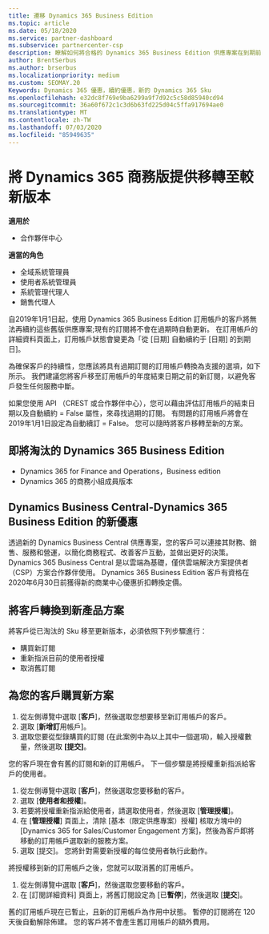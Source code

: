 ```yaml
---
title: 遷移 Dynamics 365 Business Edition
ms.topic: article
ms.date: 05/18/2020
ms.service: partner-dashboard
ms.subservice: partnercenter-csp
description: 瞭解如何將合格的 Dynamics 365 Business Edition 供應專案在到期前遷移至較新的版本。
author: BrentSerbus
ms.author: brserbus
ms.localizationpriority: medium
ms.custom: SEOMAY.20
Keywords: Dynamics 365 優惠，續約優惠，新的 Dynamics 365 Sku
ms.openlocfilehash: e32dc8f769e9ba6299a9f7d92c5c58d85940cd94
ms.sourcegitcommit: 36a60f672c1c3d6b63fd225d04c5ffa917694ae0
ms.translationtype: MT
ms.contentlocale: zh-TW
ms.lasthandoff: 07/03/2020
ms.locfileid: "85949635"
---
```

# <a name="migrate-dynamics-365-business-edition-offers-to-newer-versions"></a>將 Dynamics 365 商務版提供移轉至較新版本

**適用於**

- 合作夥伴中心

**適當的角色**
- 全域系統管理員
- 使用者系統管理員
- 系統管理代理人
- 銷售代理人

自2019年1月1日起，使用 Dynamics 365 Business Edition 訂用帳戶的客戶將無法再續約這些舊版供應專案;現有的訂閱將不會在過期時自動更新。 在訂用帳戶的詳細資料頁面上，訂用帳戶狀態會變更為「從 [日期] 自動續約于 [日期] 的到期日]。

為確保客戶的持續性，您應該將具有過期訂閱的訂用帳戶轉換為支援的選項，如下所示。 我們建議您將客戶移至訂用帳戶的年度結束日期之前的新訂閱，以避免客戶發生任何服務中斷。

如果您使用 API （CREST 或合作夥伴中心），您可以藉由評估訂用帳戶的結束日期以及自動續約 = False 屬性，來尋找過期的訂閱。 有問題的訂用帳戶將會在2019年1月1日設定為自動續訂 = False。 您可以隨時將客戶移轉至新的方案。 

## <a name="the-dynamics-365-business-editions-being-retired"></a>即將淘汰的 Dynamics 365 Business Edition

- Dynamics 365 for Finance and Operations，Business edition
- Dynamics 365 的商務小組成員版本

## <a name="dynamics-business-central---the-dynamics-365-business-edition-new-offers"></a>Dynamics Business Central-Dynamics 365 Business Edition 的新優惠

透過新的 Dynamics Business Central 供應專案，您的客戶可以連接其財務、銷售、服務和營運，以簡化商務程式、改善客戶互動，並做出更好的決策。 Dynamics 365 Business Central 是以雲端為基礎，僅供雲端解決方案提供者（CSP）方案合作夥伴使用。
Dynamics 365 Business Edition 客戶有資格在2020年6月30日前獲得新的商業中心優惠折扣轉換定價。

## <a name="transition-customers-to-new-product-plans"></a>將客戶轉換到新產品方案

 將客戶從已淘汰的 Sku 移至更新版本，必須依照下列步驟進行：

- 購買新訂閱
- 重新指派目前的使用者授權
- 取消舊訂閱

## <a name="purchase-the-new-plan-for-your-customer"></a>為您的客戶購買新方案

1. 從左側導覽中選取 [**客戶**]，然後選取您想要移至新訂用帳戶的客戶。
2. 選取 [**新增訂**用帳戶]。
3. 選取您要從型錄購買的訂閱 (在此案例中為以上其中一個選項)，輸入授權數量，然後選取 **\[提交\]**。 

您的客戶現在會有舊的訂閱和新的訂用帳戶。 下一個步驟是將授權重新指派給客戶的使用者。

1. 從左側導覽中選取 [**客戶**]，然後選取您要移動的客戶。
2. 選取 [**使用者和授權**]。
3. 若要將授權重新指派給使用者，請選取使用者，然後選取 [**管理授權**]。 
4. 在 [**管理授權**] 頁面上，清除 [基本（限定供應專案）授權] 核取方塊中的 [Dynamics 365 for Sales/Customer Engagement 方案]，然後為客戶即將移動的訂用帳戶選取新的服務方案。 
5. 選取 [提交]。 您將針對需要新授權的每位使用者執行此動作。 

將授權移到新的訂用帳戶之後，您就可以取消舊的訂用帳戶。 

1. 從左側導覽中選取 [**客戶**]，然後選取您要移動的客戶。
2. 在 [訂閱詳細資料] 頁面上，將舊訂閱設定為 [已**暫停**]，然後選取 [**提交**]。

舊的訂用帳戶現在已暫止，且新的訂用帳戶為作用中狀態。 暫停的訂閱將在 120 天後自動解除佈建。 您的客戶將不會產生舊訂用帳戶的額外費用。
